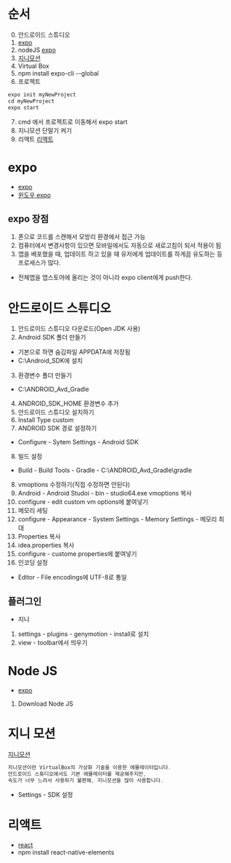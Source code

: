 # 순서
0. 안드로이드 스튜디오
1.  [expo](https://expo.io/learn)
2. nodeJS [expo](https://expo.io/learn)
3. [지니모션](https://park0422.tistory.com/5)
4. Virtual Box
5. npm install expo-cli --global
6. 프로젝트
```java
expo init myNewProject
cd myNewProject
expo start
```
7. cmd 에서 프로젝트로 이동해서 expo start
8. 지니모션 단말기 켜기
9. 리액트  [리액트](https://react-native-elements.github.io/react-native-elements/)

# expo
*  [expo](https://expo.io/learn)
* [윈도우 expo](https://www.youtube.com/watch?v=WnS7dcY5Hys)

## expo 장점
1. 폰으로 코드를 스캔해서 모방리 환경에서 접근 가능
2. 컴퓨터에서 변경사항이 있으면 모바일에서도 자동으로 새로고침이 되서 적용이 됨
3. 앱을 베포했을 때, 업데이트 하고 있을 때 유저에게 업데이트를 하게끔 유도하는 등 프로세스가 많다.
  * 전체앱을 앱스토어에 올리는 것이 아니라 expo client에게 push한다.
  
  
# 안드로이드 스튜디오
1. 안드로이드 스튜디오 다운로드(Open JDK 사용)
2. Android SDK 폴더 만들기
 * 기본으로 하면 숨김파일 APPDATA에 저장됨
 * C:\Android_SDK에 설치
3. 환경변수 폴더 만들기
 * C:\ANDROID_Avd_Gradle
4. ANDROID_SDK_HOME 환경변수 추가
5. 안드로이드 스튜디오 설치하기
6. Install Type custom
7. ANDROID SDK 경로 설정하기  
 * Configure - Sytem Settings - Android SDK
8. 빌드 설정
 * Build - Build Tools - Gradle - C:\ANDROID_Avd_Gradle\gradle
8. vmoptions 수정하기(직접 수정하면 안된다) 
 1. Android - Android Studoi - bin - studio64.exe vmoptions 복사
 2. configure - edit custom vm options에 붙여넣기
9. 메모리 세팅
 1. configure - Appearance - System Settings - Memory Settings - 메모리 최대
10. Properties 복사
 1. idea.properties 복사
 2. configure - custome properties에 붙여넣기
11. 인코딩 설정
 * Editor - File encodings에 UTF-8로 통일

## 플러그인
* 지니
 1. settings - plugins - genymotion - install로 설치
 2. view - toolbar에서 띄우기



# Node JS
* [expo](https://expo.io/learn)
1. Download Node JS


# 지니 모션
[지니모션](https://park0422.tistory.com/5)
```java
지니모션이란 VirtualBox의 가상화 기술을 이용한 에뮬레이터입니다. 
안드로이드 스튜디오에서도 기본 에뮬레이터를 제공해주지만,
속도가 너무 느려서 사용하기 불편해, 지니모션을 많이 사용합니다.  
```
* Settings - SDK 설정



# 리액트
* [react](https://react-native-elements.github.io/react-native-elements/)
* npm install react-native-elements
